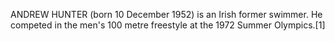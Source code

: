 ANDREW HUNTER (born 10 December 1952) is an Irish former swimmer. He competed in the men's 100 metre freestyle at the 1972 Summer Olympics.[1]
